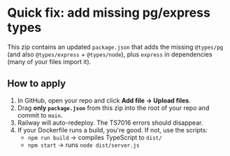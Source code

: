 # Quick fix: add missing pg/express types

This zip contains an updated `package.json` that adds the missing `@types/pg` (and also `@types/express` + `@types/node`),
plus `express` in dependencies (many of your files import it).

## How to apply
1) In GitHub, open your repo and click **Add file → Upload files**.
2) Drag **only `package.json`** from this zip into the root of your repo and commit to `main`.
3) Railway will auto-redeploy. The TS7016 errors should disappear.
4) If your Dockerfile runs a build, you're good. If not, use the scripts:
   - `npm run build` → compiles TypeScript to `dist/`
   - `npm start` → runs `node dist/server.js`
